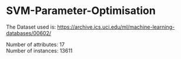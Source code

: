 # SVM-Parameter-Optimisation

The Dataset used is: https://archive.ics.uci.edu/ml/machine-learning-databases/00602/

Number of attributes: 17 <br />
Number of instances: 13611

